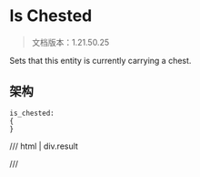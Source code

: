 # Is Chested

> 文档版本：1.21.50.25

Sets that this entity is currently carrying a chest.

## 架构

```mcschema
is_chested:
{
}

```

/// html | div.result

///


